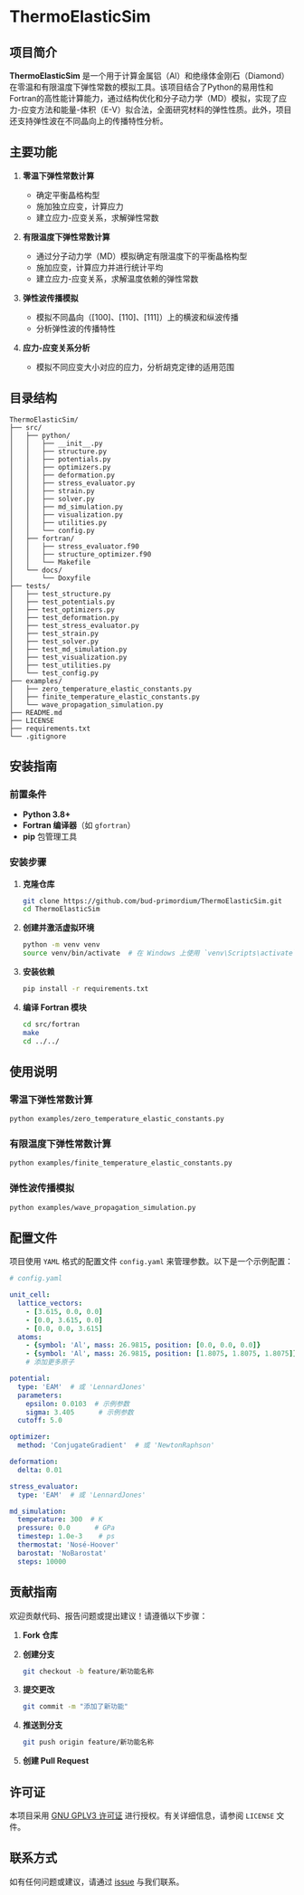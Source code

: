# ThermoElasticSim

## 项目简介

**ThermoElasticSim** 是一个用于计算金属铝（Al）和绝缘体金刚石（Diamond）在零温和有限温度下弹性常数的模拟工具。该项目结合了Python的易用性和Fortran的高性能计算能力，通过结构优化和分子动力学（MD）模拟，实现了应力-应变方法和能量-体积（E-V）拟合法，全面研究材料的弹性性质。此外，项目还支持弹性波在不同晶向上的传播特性分析。

## 主要功能

1. **零温下弹性常数计算**
   - 确定平衡晶格构型
   - 施加独立应变，计算应力
   - 建立应力-应变关系，求解弹性常数

2. **有限温度下弹性常数计算**
   - 通过分子动力学（MD）模拟确定有限温度下的平衡晶格构型
   - 施加应变，计算应力并进行统计平均
   - 建立应力-应变关系，求解温度依赖的弹性常数

3. **弹性波传播模拟**
   - 模拟不同晶向（[100]、[110]、[111]）上的横波和纵波传播
   - 分析弹性波的传播特性

4. **应力-应变关系分析**
   - 模拟不同应变大小对应的应力，分析胡克定律的适用范围

## 目录结构

```plaintext
ThermoElasticSim/
├── src/
│   ├── python/
│   │   ├── __init__.py
│   │   ├── structure.py
│   │   ├── potentials.py
│   │   ├── optimizers.py
│   │   ├── deformation.py
│   │   ├── stress_evaluator.py
│   │   ├── strain.py
│   │   ├── solver.py
│   │   ├── md_simulation.py
│   │   ├── visualization.py
│   │   ├── utilities.py
│   │   └── config.py
│   ├── fortran/
│   │   ├── stress_evaluator.f90
│   │   ├── structure_optimizer.f90
│   │   └── Makefile
│   └── docs/
│       └── Doxyfile
├── tests/
│   ├── test_structure.py
│   ├── test_potentials.py
│   ├── test_optimizers.py
│   ├── test_deformation.py
│   ├── test_stress_evaluator.py
│   ├── test_strain.py
│   ├── test_solver.py
│   ├── test_md_simulation.py
│   ├── test_visualization.py
│   ├── test_utilities.py
│   └── test_config.py
├── examples/
│   ├── zero_temperature_elastic_constants.py
│   ├── finite_temperature_elastic_constants.py
│   └── wave_propagation_simulation.py
├── README.md
├── LICENSE
├── requirements.txt
└── .gitignore
```

## 安装指南

### 前置条件

- **Python 3.8+**
- **Fortran 编译器**（如 `gfortran`）
- **pip** 包管理工具

### 安装步骤

1. **克隆仓库**

   ```bash
   git clone https://github.com/bud-primordium/ThermoElasticSim.git
   cd ThermoElasticSim
   ```

2. **创建并激活虚拟环境**

   ```bash
   python -m venv venv
   source venv/bin/activate  # 在 Windows 上使用 `venv\Scripts\activate`
   ```

3. **安装依赖**

   ```bash
   pip install -r requirements.txt
   ```

4. **编译 Fortran 模块**

   ```bash
   cd src/fortran
   make
   cd ../../
   ```

## 使用说明

### 零温下弹性常数计算

```bash
python examples/zero_temperature_elastic_constants.py
```

### 有限温度下弹性常数计算

```bash
python examples/finite_temperature_elastic_constants.py
```

### 弹性波传播模拟

```bash
python examples/wave_propagation_simulation.py
```

## 配置文件

项目使用 `YAML` 格式的配置文件 `config.yaml` 来管理参数。以下是一个示例配置：

```yaml
# config.yaml

unit_cell:
  lattice_vectors: 
    - [3.615, 0.0, 0.0]
    - [0.0, 3.615, 0.0]
    - [0.0, 0.0, 3.615]
  atoms:
    - {symbol: 'Al', mass: 26.9815, position: [0.0, 0.0, 0.0]}
    - {symbol: 'Al', mass: 26.9815, position: [1.8075, 1.8075, 1.8075]}
    # 添加更多原子

potential:
  type: 'EAM'  # 或 'LennardJones'
  parameters:
    epsilon: 0.0103  # 示例参数
    sigma: 3.405      # 示例参数
  cutoff: 5.0

optimizer:
  method: 'ConjugateGradient'  # 或 'NewtonRaphson'

deformation:
  delta: 0.01

stress_evaluator:
  type: 'EAM'  # 或 'LennardJones'

md_simulation:
  temperature: 300  # K
  pressure: 0.0      # GPa
  timestep: 1.0e-3    # ps
  thermostat: 'Nosé-Hoover'
  barostat: 'NoBarostat'
  steps: 10000
```

## 贡献指南

欢迎贡献代码、报告问题或提出建议！请遵循以下步骤：

1. **Fork 仓库**
2. **创建分支**

   ```bash
   git checkout -b feature/新功能名称
   ```

3. **提交更改**

   ```bash
   git commit -m "添加了新功能"
   ```

4. **推送到分支**

   ```bash
   git push origin feature/新功能名称
   ```

5. **创建 Pull Request**

## 许可证

本项目采用 [GNU GPLV3 许可证](LICENSE) 进行授权。有关详细信息，请参阅 `LICENSE` 文件。

## 联系方式

如有任何问题或建议，请通过 [issue](https://github.com/bud-primordium/ThermoElasticSim/issues) 与我们联系。
